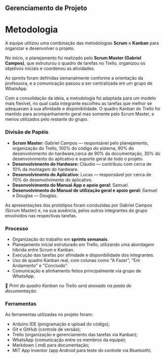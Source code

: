 ## Gerenciamento de Projeto

# Metodologia

A equipe utilizou uma combinação das metodologias **Scrum** e **Kanban** para organizar e desenvolver o projeto.

No início, o planejamento foi realizado pelo **Scrum Master (Gabriel Campos)**, que estruturou o quadro de tarefas no Trello, organizou os objetivos iniciais e coordenou as atividades.

As sprints foram definidas semanalmente conforme a orientação da professora, e a comunicação passou a ser centralizada em um grupo de WhatsApp.

Com a consolidação da ideia, a metodologia foi adaptada para um modelo mais flexível, no qual cada integrante escolheu as tarefas que melhor se adequavam à sua afinidade e disponibilidade. O quadro Kanban do Trello foi mantido para acompanhamento geral mas somente pelo Scrum Master, e menos utilizados pelo restante do grupo.

### Divisão de Papéis

- **Scrum Master:** Gabriel Campos — responsável pelo planejamento, organização do Trello, 100% do código do sistema, 90% do desenvolvimento do hardware,cerca de 90% da documentação, 30% do desenvolvimento do aplicativo e suporte geral de todo o projeto.
- **Desenvolvimento do Hardware:** Cláudio — contribuiu com cerca de 10% da montagem do hardware.
- **Desenvolvimento do Aplicativo:** Lucas — responsável por cerca de 70% do desenvolvimento do aplicativo.
- **Desenvolvimento do Manual App e apoio geral:** Samuel.
- **Desenvolvimento do Manual de utilização geral e apoio geral:** Samuel e Douglas — Douglas.

As apresentações dos protótipos foram conduzidas por Gabriel Campos (Scrum Master) e, na sua ausência, pelos outros integrantes do grupo envolvidos nas respectivas tarefas.

### Processo

- Organização do trabalho em **sprints semanais**.
- Planejamento inicial estruturado em Trello, utilizando uma abordagem híbrida entre Scrum e Kanban.
- Execução das tarefas por afinidade e disponibilidade dos integrantes.
- Uso de quadro Kanban real, com colunas como "A Fazer", "Em Andamento" e "Concluído".
- Comunicação e alinhamento feitos principalmente via grupo de WhatsApp.

📌 *Print do quadro Kanban no Trello será anexado na pasta de documentação.*

### Ferramentas

As ferramentas utilizadas no projeto foram:

- Arduino IDE (programação e upload do código);
- Git e GitHub (controle de versão);
- Trello (organização e gerenciamento das tarefas via Kanban);
- WhatsApp (comunicação entre os membros da equipe);
- Markdown (.md) para documentação;
- MIT App Inventor (app Android para teste do controle via Bluetooth).
